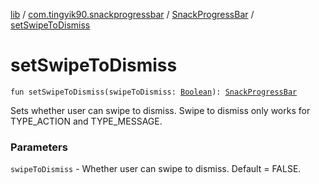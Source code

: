 [lib](../../index.md) / [com.tingyik90.snackprogressbar](../index.md) / [SnackProgressBar](index.md) / [setSwipeToDismiss](.)

# setSwipeToDismiss

`fun setSwipeToDismiss(swipeToDismiss: `[`Boolean`](https://kotlinlang.org/api/latest/jvm/stdlib/kotlin/-boolean/index.html)`): `[`SnackProgressBar`](index.md)

Sets whether user can swipe to dismiss.
Swipe to dismiss only works for TYPE_ACTION and TYPE_MESSAGE.

### Parameters

`swipeToDismiss` - Whether user can swipe to dismiss. Default = FALSE.